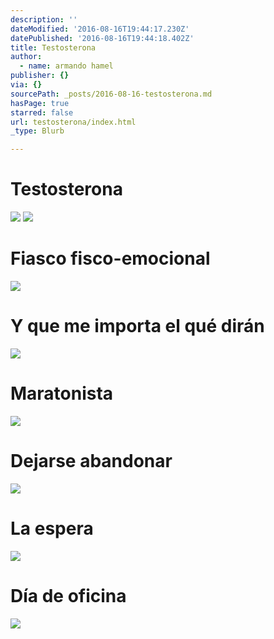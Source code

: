 ```yaml
---
description: ''
dateModified: '2016-08-16T19:44:17.230Z'
datePublished: '2016-08-16T19:44:18.402Z'
title: Testosterona
author:
  - name: armando hamel
publisher: {}
via: {}
sourcePath: _posts/2016-08-16-testosterona.md
hasPage: true
starred: false
url: testosterona/index.html
_type: Blurb

---
```

# Testosterona
![](https://the-grid-user-content.s3-us-west-2.amazonaws.com/95845333-2fc8-4ba4-b2be-ea8aebe61999.jpg)
![](https://the-grid-user-content.s3-us-west-2.amazonaws.com/9b649ba6-d9eb-46fd-8ff1-fd4072713908.jpg)

# Fiasco fisco-emocional
![](https://the-grid-user-content.s3-us-west-2.amazonaws.com/71f4ec16-67f9-476d-bb12-cd195885dda3.jpg)

# Y que me importa el qué dirán
![](https://the-grid-user-content.s3-us-west-2.amazonaws.com/798e5fc7-fa2d-4b4e-996b-f0efd5b88cb6.jpg)

# Maratonista
![](https://the-grid-user-content.s3-us-west-2.amazonaws.com/7a55493f-4a5c-4771-bab8-0258d2b99175.jpg)

# Dejarse abandonar
![](https://the-grid-user-content.s3-us-west-2.amazonaws.com/23d973b3-8ad1-43d0-9cca-c477657f4120.jpg)

# La espera
![](https://the-grid-user-content.s3-us-west-2.amazonaws.com/5aedbf31-a683-4b0f-836a-d4a68fea3024.jpg)

# Día de oficina
![](https://the-grid-user-content.s3-us-west-2.amazonaws.com/117d5c35-0e30-4ebb-8886-f8ae2ecf7cdc.jpg)